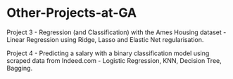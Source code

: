 # Other-Projects-at-GA

Project 3 - Regression (and Classification) with the Ames Housing dataset - Linear Regression using Ridge, Lasso and Elastic Net regularisation.

Project 4 - Predicting a salary with a binary classification model using scraped data from Indeed.com - Logistic Regression, KNN, Decision Tree, Bagging.
